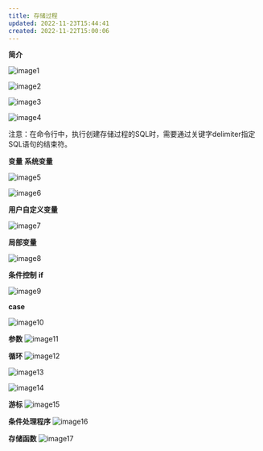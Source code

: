 ```yaml
---
title: 存储过程
updated: 2022-11-23T15:44:41
created: 2022-11-22T15:00:06
---
```


**简介**

![image1](../../../resources/3ee5f2be4aef4de9a77e24e332a20640.png)

![image2](../../../resources/ebfdaf026df6485b94088856bfbe6f2a.png)

![image3](../../../resources/d150d2b71b274d2f9f545486e4efd95f.png)

![image4](../../../resources/1fec42cf26e747b5b044d24bec8ce4ce.png)

注意：在命令行中，执行创建存储过程的SQL时，需要通过关键字delimiter指定SQL语句的结束符。

**变量**
**系统变量**

![image5](../../../resources/ea7e7011d5f24399bf7976c287a17631.png)

![image6](../../../resources/d947d279af544030a216406dae97a747.png)

**用户自定义变量**

![image7](../../../resources/dbf1f5a8ce3c48adb254f0cf0c00bea5.png)

**局部变量**

![image8](../../../resources/d554ed14a1214d0d903808b4ed5dd250.png)

**条件控制**
**if**

![image9](../../../resources/c84f8171673e407a96632bf99ba52c1a.png)

**case**

![image10](../../../resources/f68b93079622427cbb675c089b93d243.png)

**参数**
![image11](../../../resources/613e31866f534934acf90f851c5ad882.png)

**循环**
![image12](../../../resources/08511a0e4fe14e599c7645b6a150d1e7.png)

![image13](../../../resources/c73541e2de024c6da10a55dac2ab625a.png)

![image14](../../../resources/ad3352fa19954b569375bdd9e45c8deb.png)

**游标**
![image15](../../../resources/028245388e644b0b904eefb3313cd0e8.png)

**条件处理程序**
![image16](../../../resources/8bbd51b6345b4861913a6666f914c8aa.png)

**存储函数**
![image17](../../../resources/ca04f21489a94d79a40f4aaf64c011b6.png)

